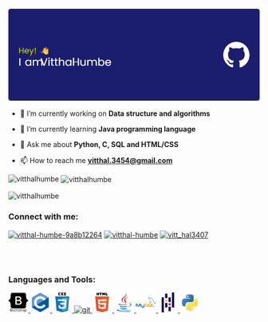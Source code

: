 ![Header](https://github.com/vitthalhumbe/vitthalhumbe/blob/main/asdfddd.png)
- 🔭 I’m currently working on **Data structure and algorithms**

- 🌱 I’m currently learning **Java programming language**

- 💬 Ask me about **Python, C, SQL and HTML/CSS**

- 📫 How to reach me **vitthal.3454@gmail.com**




<p><img align="left" src="https://github-readme-stats.vercel.app/api/top-langs?username=vitthalhumbe&show_icons=true&locale=en&layout=compact" alt="vitthalhumbe" /></p>

<p>&nbsp;<img align="center" src="https://github-readme-stats.vercel.app/api?username=vitthalhumbe&show_icons=true&locale=en" alt="vitthalhumbe" /></p>

<p><img align="center" src="https://github-readme-streak-stats.herokuapp.com/?user=vitthalhumbe&" alt="vitthalhumbe" /></p>

<h3 align="left">Connect with me:</h3>
<p align="left">
<a href="https://linkedin.com/in/vitthal-humbe-9a8b12264" target="blank"><img align="center" src="https://raw.githubusercontent.com/rahuldkjain/github-profile-readme-generator/master/src/images/icons/Social/linked-in-alt.svg" alt="vitthal-humbe-9a8b12264" height="30" width="40" /></a>
<a href="https://stackoverflow.com/users/vitthal-humbe" target="blank"><img align="center" src="https://raw.githubusercontent.com/rahuldkjain/github-profile-readme-generator/master/src/images/icons/Social/stack-overflow.svg" alt="vitthal-humbe" height="30" width="40" /></a>
<a href="https://instagram.com/vitt_hal3407" target="blank"><img align="center" src="https://raw.githubusercontent.com/rahuldkjain/github-profile-readme-generator/master/src/images/icons/Social/instagram.svg" alt="vitt_hal3407" height="30" width="40" /></a>
</p>
<br><br>

<h3 align="left">Languages and Tools:</h3>
<p align="left"> <a href="https://getbootstrap.com" target="_blank" rel="noreferrer"> <img src="https://raw.githubusercontent.com/devicons/devicon/master/icons/bootstrap/bootstrap-plain-wordmark.svg" alt="bootstrap" width="40" height="40"/> </a> <a href="https://www.cprogramming.com/" target="_blank" rel="noreferrer"> <img src="https://raw.githubusercontent.com/devicons/devicon/master/icons/c/c-original.svg" alt="c" width="40" height="40"/> </a> <a href="https://www.w3schools.com/css/" target="_blank" rel="noreferrer"> <img src="https://raw.githubusercontent.com/devicons/devicon/master/icons/css3/css3-original-wordmark.svg" alt="css3" width="40" height="40"/> </a> <a href="https://git-scm.com/" target="_blank" rel="noreferrer"> <img src="https://www.vectorlogo.zone/logos/git-scm/git-scm-icon.svg" alt="git" width="40" height="40"/> </a> <a href="https://www.w3.org/html/" target="_blank" rel="noreferrer"> <img src="https://raw.githubusercontent.com/devicons/devicon/master/icons/html5/html5-original-wordmark.svg" alt="html5" width="40" height="40"/> </a> <a href="https://www.java.com" target="_blank" rel="noreferrer"> <img src="https://raw.githubusercontent.com/devicons/devicon/master/icons/java/java-original.svg" alt="java" width="40" height="40"/> </a> <a href="https://www.mysql.com/" target="_blank" rel="noreferrer"> <img src="https://raw.githubusercontent.com/devicons/devicon/master/icons/mysql/mysql-original-wordmark.svg" alt="mysql" width="40" height="40"/> </a> <a href="https://pandas.pydata.org/" target="_blank" rel="noreferrer"> <img src="https://raw.githubusercontent.com/devicons/devicon/2ae2a900d2f041da66e950e4d48052658d850630/icons/pandas/pandas-original.svg" alt="pandas" width="40" height="40"/> </a> <a href="https://www.python.org" target="_blank" rel="noreferrer"> <img src="https://raw.githubusercontent.com/devicons/devicon/master/icons/python/python-original.svg" alt="python" width="40" height="40"/> </a> </p>
